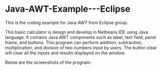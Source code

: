 # Java-AWT-Example---Eclipse
This is the coding example for Java AWT from Eclipse group. 


This basic calculator is design and develop in Netbeans IDE using Java language. It contains Java AWT components such as label, text field, panel frame, and buttons. This program can perform addition, subtraction, multiplication, and division of two numbers input by users. The button clear will clear all the inputs and results displayed on the window. 

Below are the screenshots of the program: 

